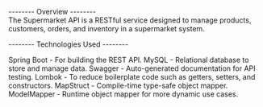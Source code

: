  -------- Overview -------- </br>
The Supermarket API is a RESTful service designed to manage products, customers, orders, and inventory in a supermarket system.
 
 -------- Technologies Used -------- </br>
 
Spring Boot - For building the REST API.
MySQL - Relational database to store and manage data.
Swagger - Auto-generated documentation for API testing.
Lombok - To reduce boilerplate code such as getters, setters, and constructors.
MapStruct - Compile-time type-safe object mapper.
ModelMapper - Runtime object mapper for more dynamic use cases.
